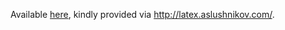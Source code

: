 Available [here](http://latex.aslushnikov.com/compile?git=https://github.com/deviant-logic/resume&target=resume.tex), kindly provided via <http://latex.aslushnikov.com/>.

